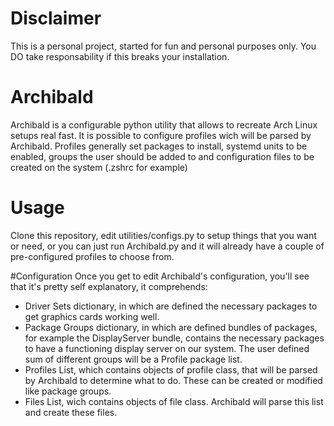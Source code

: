 # Disclaimer
This is a personal project, started for fun and personal purposes only. You DO take responsability if this breaks your installation. 

# Archibald
Archibald is a configurable python utility that allows to recreate Arch Linux setups real fast. It is possible to configure profiles wich will be parsed by Archibald. Profiles generally set packages to install, systemd units to be enabled, groups the user should be added to and configuration files to be created on the system (.zshrc for example)

# Usage
Clone this repository, edit utilities/configs.py to setup things that you want or need, or you can just run Archibald.py and it will already have a couple of pre-configured profiles to choose from. 

#Configuration
Once you get to edit Archibald's configuration, you'll see that it's pretty self explanatory, it comprehends:
- Driver Sets dictionary, in which are defined the necessary packages to get graphics cards working well.
- Package Groups dictionary, in which are defined bundles of packages, for example the DisplayServer bundle, contains the necessary packages to have a functioning display server on our system. The user defined sum of different groups will be a Profile package list.
- Profiles List, which contains objects of profile class, that will be parsed by Archibald to determine what to do. These can be created or modified like package groups.
- Files List, wich contains objects of file class. Archibald will parse this list and create these files.

